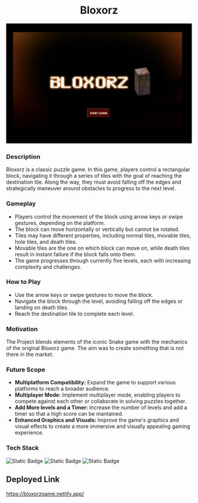 <div align="center">
  
# Bloxorz
<img src="assets/home-page.png" alt="Game Screenshot">
</div>

### Description
Bloxorz is a classic puzzle game. In this game, players control a rectangular block, navigating it through a series of tiles with the goal of reaching the destination tile. Along the way, they must avoid falling off the edges and strategically maneuver around obstacles to progress to the next level.

### Gameplay
- Players control the movement of the block using arrow keys or swipe gestures, depending on the platform.
- The block can move horizontally or vertically but cannot be rotated.
- Tiles may have different properties, including normal tiles, movable tiles, hole tiles, and death tiles.
- Movable tiles are the one on which block can move on, while death tiles result in instant failure if the block falls onto them.
- The game progresses through currently five levels, each with increasing complexity and challenges.

### How to Play
- Use the arrow keys or swipe gestures to move the block.
- Navigate the block through the level, avoiding falling off the edges or landing on death tiles.
- Reach the destination tile to complete each level.


### Motivation
The Project blends elements of the iconic Snake game with the mechanics of the original Bloxorz game. The aim was to create something that is not there in the market.

### Future Scope
- **Multiplatform Compatibility:** Expand the game to support various platforms to reach a broader audience.
- **Multiplayer Mode:** Implement multiplayer mode, enabling players to compete against each other or collaborate in solving puzzles together.
- **Add More levels and a Timer:** Increase the number of levels and add a timer so that a high score can be mantained.
- **Enhanced Graphics and Visuals:** Improve the game's graphics and visual effects to create a more immersive and visually appealing gaming experience.

### Tech Stack
![Static Badge](https://img.shields.io/badge/HTML-101010?logo=html5&logoColor=%23E34F26) 
![Static Badge](https://img.shields.io/badge/CSS-101010?logo=html5&logoColor=%23E34F26) 
![Static Badge](https://img.shields.io/badge/Javascript-101010?logo=html5&logoColor=%23E34F26) 


## Deployed Link
 https://bloxorzgame.netlify.app/

